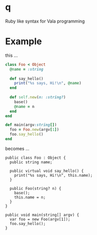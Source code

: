 q
=

Ruby like syntax for Vala programming

Example
===
this ...

```ruby
class Foo < Object
  @name = :string
 
  def say_hello()
    print("%s says, Hi!\n", @name)
  end
  
  def self.new(n: :string?)
    base()
    @name = n
  end
end

def main(argv:string[])
  foo = Foo.new(argv[1])
  foo.say_hello()
end

```

becomes ...  

```vala
public class Foo : Object {
  public string name;

  public virtual void say_hello() {
    print("%s says, Hi!\n", this.name);
  }

  public Foo(string? n) {
    base();
    this.name = n;
  }
}

public void main(string[] argv) {
  var foo = new Foo(argv[1]);
  foo.say_hello();
}

```
